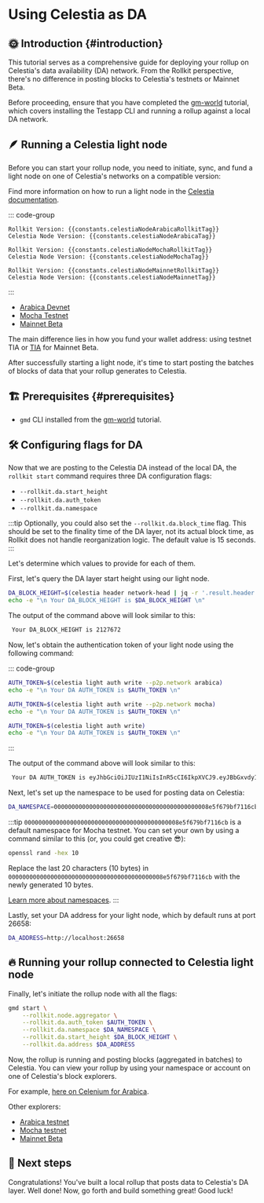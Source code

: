 # Using Celestia as DA

<!-- markdownlint-disable MD033 -->
<script setup>
import constants from '../../.vitepress/constants/constants.js'
</script>

## 🌞 Introduction {#introduction}

This tutorial serves as a comprehensive guide for deploying your rollup on Celestia's data availability (DA) network. From the Rollkit perspective, there's no difference in posting blocks to Celestia's testnets or Mainnet Beta.

Before proceeding, ensure that you have completed the [gm-world](/guides/gm-world.md) tutorial, which covers installing the Testapp CLI and running a rollup against a local DA network.

## 🪶 Running a Celestia light node

Before you can start your rollup node, you need to initiate, sync, and fund a light node on one of Celestia's networks on a compatible version:

Find more information on how to run a light node in the [Celestia documentation](https://celestia.org/run-a-light-node/#start-up-a-node).

::: code-group

```sh-vue [Arabica]
Rollkit Version: {{constants.celestiaNodeArabicaRollkitTag}}
Celestia Node Version: {{constants.celestiaNodeArabicaTag}}
```

```sh-vue [Mocha]
Rollkit Version: {{constants.celestiaNodeMochaRollkitTag}}
Celestia Node Version: {{constants.celestiaNodeMochaTag}}
```

```sh-vue [Mainnet]
Rollkit Version: {{constants.celestiaNodeMainnetRollkitTag}}
Celestia Node Version: {{constants.celestiaNodeMainnetTag}}
```

:::

- [Arabica Devnet](https://docs.celestia.org/how-to-guides/arabica-devnet)
- [Mocha Testnet](https://docs.celestia.org/how-to-guides/mocha-testnet)
- [Mainnet Beta](https://docs.celestia.org/how-to-guides/mainnet)

The main difference lies in how you fund your wallet address: using testnet TIA or [TIA](https://docs.celestia.org/learn/tia#overview-of-tia) for Mainnet Beta.

After successfully starting a light node, it's time to start posting the batches of blocks of data that your rollup generates to Celestia.

## 🏗️ Prerequisites {#prerequisites}

- `gmd` CLI installed from the [gm-world](/guides/gm-world.md) tutorial.

## 🛠️ Configuring flags for DA

Now that we are posting to the Celestia DA instead of the local DA, the `rollkit start` command requires three DA configuration flags:

- `--rollkit.da.start_height`
- `--rollkit.da.auth_token`
- `--rollkit.da.namespace`

:::tip
Optionally, you could also set the `--rollkit.da.block_time` flag. This should be set to the finality time of the DA layer, not its actual block time, as Rollkit does not handle reorganization logic. The default value is 15 seconds.
:::

Let's determine which values to provide for each of them.

First, let's query the DA layer start height using our light node.

```bash
DA_BLOCK_HEIGHT=$(celestia header network-head | jq -r '.result.header.height')
echo -e "\n Your DA_BLOCK_HEIGHT is $DA_BLOCK_HEIGHT \n"
```

The output of the command above will look similar to this:

```bash
 Your DA_BLOCK_HEIGHT is 2127672
```

Now, let's obtain the authentication token of your light node using the following command:

::: code-group

```bash [Arabica Devnet]
AUTH_TOKEN=$(celestia light auth write --p2p.network arabica)
echo -e "\n Your DA AUTH_TOKEN is $AUTH_TOKEN \n"
```

```bash [Mocha Testnet]
AUTH_TOKEN=$(celestia light auth write --p2p.network mocha)
echo -e "\n Your DA AUTH_TOKEN is $AUTH_TOKEN \n"
```

```bash [Mainnet Beta]
AUTH_TOKEN=$(celestia light auth write)
echo -e "\n Your DA AUTH_TOKEN is $AUTH_TOKEN \n"
```

:::

The output of the command above will look similar to this:

```bash
 Your DA AUTH_TOKEN is eyJhbGciOiJIUzI1NiIsInR5cCI6IkpXVCJ9.eyJBbGxvdyI6WyJwdWJsaWMiLCJyZWFkIiwid3JpdGUiXX0.cSrJjpfUdTNFtzGho69V0D_8kyECn9Mzv8ghJSpKRDE
```

Next, let's set up the namespace to be used for posting data on Celestia:

```bash
DA_NAMESPACE=00000000000000000000000000000000000000000008e5f679bf7116cb
```

:::tip
`00000000000000000000000000000000000000000008e5f679bf7116cb` is a default namespace for Mocha testnet. You can set your own by using a command similar to this (or, you could get creative 😎):

```bash
openssl rand -hex 10
```

Replace the last 20 characters (10 bytes) in `00000000000000000000000000000000000000000008e5f679bf7116cb` with the newly generated 10 bytes.

[Learn more about namespaces](https://docs.celestia.org/tutorials/node-tutorial#namespaces).
:::

Lastly, set your DA address for your light node, which by default runs at
port 26658:

```bash
DA_ADDRESS=http://localhost:26658
```

## 🔥 Running your rollup connected to Celestia light node

Finally, let's initiate the rollup node with all the flags:

```bash
gmd start \
    --rollkit.node.aggregator \
    --rollkit.da.auth_token $AUTH_TOKEN \
    --rollkit.da.namespace $DA_NAMESPACE \
    --rollkit.da.start_height $DA_BLOCK_HEIGHT \
    --rollkit.da.address $DA_ADDRESS
```

Now, the rollup is running and posting blocks (aggregated in batches) to Celestia. You can view your rollup by using your namespace or account on one of Celestia's block explorers.

For example, [here on Celenium for Arabica](https://arabica.celenium.io/).

Other explorers:

- [Arabica testnet](https://docs.celestia.org/how-to-guides/arabica-devnet#explorers)
- [Mocha testnet](https://docs.celestia.org/how-to-guides/mocha-testnet#explorers)
- [Mainnet Beta](https://docs.celestia.org/how-to-guides/mainnet#explorers)

## 🎉 Next steps

Congratulations! You've built a local rollup that posts data to Celestia's DA layer. Well done! Now, go forth and build something great! Good luck!
